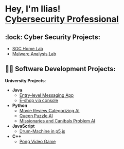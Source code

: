 <h1>Hey, I'm Ilias! <br/> <a href="https://github.com/iliaskarageorgas">Cybersecurity Professional</a>

<h2>:lock: Cyber Security Projects:</h2>

- [SOC Home Lab]()
- [Malware Analysis Lab]()

<h2>👨‍💻 Software Development Projects:</h2>

<b>University Projects</b>: 
- <b>Java</b>
  - [Entry-level Messaging App](https://github.com/iliaskarageorgas/Distribution-Systems-messaging-app)
  - [E-shop via console](https://github.com/iliaskarageorgas/Java-Eshop)
- <b>Python</b>
  - [Movie Review Categorizing AI](https://github.com/iliaskarageorgas/Movie-Review-Categorising-AI) 
  - [Queen Puzzle AI](https://github.com/iliaskarageorgas/Queen-Puzzle-AI)
  - [Missionaries and Canibals Problem AI](https://github.com/iliaskarageorgas/Missionairies-and-Cannibals-AI)
- <b>JavaScript</b>
  - [Drum-Machine in p5.js](https://github.com/iliaskarageorgas/Drum-Machine-p5.js)
- <b>C++</b>
  - [Pong Video Game](https://github.com/iliaskarageorgas/Pong)
